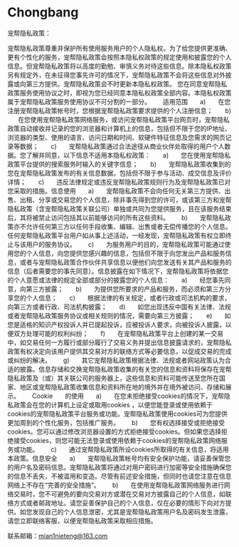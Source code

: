 # Chongbang

宠帮隐私政策：

宠帮隐私政策尊重并保护所有使用服务用户的个人隐私权。为了给您提供更准确、更有个性化的服务，宠帮隐私政策会按照本隐私权政策的规定使用和披露您的个人信息。但宠帮隐私政策将以高度的勤勉、审慎义务对待这些信息。除本隐私权政策另有规定外，在未征得您事先许可的情况下，宠帮隐私政策不会将这些信息对外披露或向第三方提供。宠帮隐私政策会不时更新本隐私权政策。 您在同意宠帮隐私政策服务使用协议之时，即视为您已经同意本隐私权政策全部内容。本隐私权政策属于宠帮隐私政策服务使用协议不可分割的一部分。
 
    适用范围
 
    a)
 
    在您注册宠帮隐私政策帐号时，您根据宠帮隐私政策要求提供的个人注册信息；
 
    b)
 
    在您使用宠帮隐私政策网络服务，或访问宠帮隐私政策平台网页时，宠帮隐私政策自动接收并记录的您的浏览器和计算机上的信息，包括但不限于您的IP地址、浏览器的类型、使用的语言、访问日期和时间、软硬件特征信息及您需求的网页记录等数据；
 
    c)
 
    宠帮隐私政策通过合法途径从商业伙伴处取得的用户个人数据。您了解并同意，以下信息不适用本隐私权政策：
 
    a)
 
    您在使用宠帮隐私政策平台提供的搜索服务时输入的关键字信息；
 
    b)
 
    宠帮隐私政策收集到的您在宠帮隐私政策发布的有关信息数据，包括但不限于参与活动、成交信息及评价详情；
 
    c)
 
    违反法律规定或违反宠帮隐私政策规则行为及宠帮隐私政策已对您采取的措施。信息使用
 
    a)
 
    宠帮隐私政策不会向任何无关第三方提供、出售、出租、分享或交易您的个人信息，除非事先得到您的许可，或该第三方和宠帮隐私政策（含宠帮隐私政策关联公司）单独或共同为您提供服务，且在该服务结束后，其将被禁止访问包括其以前能够访问的所有这些资料。
 
    b)
 
    宠帮隐私政策亦不允许任何第三方以任何手段收集、编辑、出售或者无偿传播您的个人信息。任何宠帮隐私政策平台用户如从事上述活动，一经发现，宠帮隐私政策有权立即终止与该用户的服务协议。
 
    c)
 
    为服务用户的目的，宠帮隐私政策可能通过使用您的个人信息，向您提供您感兴趣的信息，包括但不限于向您发出产品和服务信息，或者与宠帮隐私政策合作伙伴共享信息以便他们向您发送有关其产品和服务的信息（后者需要您的事先同意）。信息披露在如下情况下，宠帮隐私政策将依据您的个人意愿或法律的规定全部或部分的披露您的个人信息：
 
    a)
 
    经您事先同意，向第三方披露；
 
    b)
 
    为提供您所要求的产品和服务，而必须和第三方分享您的个人信息；
 
    c)
 
    根据法律的有关规定，或者行政或司法机构的要求，向第三方或者行政、司法机构披露；
 
    d)
 
    如您出现违反中国有关法律、法规或者宠帮隐私政策服务协议或相关规则的情况，需要向第三方披露；
 
    e)
 
    如您是适格的知识产权投诉人并已提起投诉，应被投诉人要求，向被投诉人披露，以便双方处理可能的权利纠纷；
 
    f)
 
    在宠帮隐私政策平台上创建的某一交易中，如交易任何一方履行或部分履行了交易义务并提出信息披露请求的，宠帮隐私政策有权决定向该用户提供其交易对方的联络方式等必要信息，以促成交易的完成或纠纷的解决。
 
    g)
 
    其它宠帮隐私政策根据法律、法规或者网站政策认为合适的披露。信息存储和交换宠帮隐私政策收集的有关您的信息和资料将保存在宠帮隐私政策及（或）其关联公司的服务器上，这些信息和资料可能传送至您所在国家、地区或宠帮隐私政策收集信息和资料所在地的境外并在境外被访问、存储和展示。
 
    Cookie
 
    的使用
 
    a)
 
    在您未拒绝接受cookies的情况下，宠帮隐私政策会在您的计算机上设定或取用cookies ，以便您能登录或使用依赖于cookies的宠帮隐私政策平台服务或功能。宠帮隐私政策使用cookies可为您提供更加周到的个性化服务，包括推广服务。
 
    b)
 
    您有权选择接受或拒绝接受cookies。您可以通过修改浏览器设置的方式拒绝接受cookies。但如果您选择拒绝接受cookies，则您可能无法登录或使用依赖于cookies的宠帮隐私政策网络服务或功能。
 
    c)
 
    通过宠帮隐私政策所设cookies所取得的有关信息，将适用本政策。信息安全
 
    a)
 
    宠帮隐私政策帐号均有安全保护功能，请妥善保管您的用户名及密码信息。宠帮隐私政策将通过对用户密码进行加密等安全措施确保您的信息不丢失，不被滥用和变造。尽管有前述安全措施，但同时也请您注意在信息网络上不存在“完善的安全措施”。
 
    b)
 
    在使用宠帮隐私政策网络服务进行网络交易时，您不可避免的要向交易对方或潜在交易对方披露自己的个人信息，如联络方式或者邮政地址。请您妥善保护自己的个人信息，仅在必要的情形下向对方提供。如您发现自己的个人信息泄密，尤其是宠帮隐私政策用户名及密码发生泄露，请您立即联络客服，以便宠帮隐私政策采取相应措施。

联系邮箱：mian1nieteng@163.com
